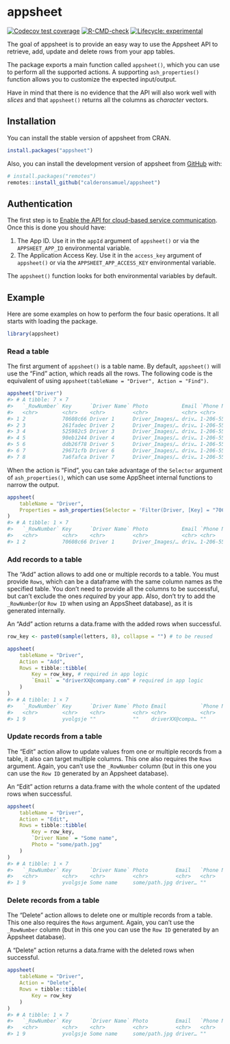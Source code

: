 
<!-- README.md is generated from README.Rmd. Please edit that file -->

# appsheet

<!-- badges: start -->

[![Codecov test
coverage](https://codecov.io/gh/calderonsamuel/appsheet/branch/main/graph/badge.svg)](https://app.codecov.io/gh/calderonsamuel/appsheet?branch=main)
[![R-CMD-check](https://github.com/calderonsamuel/appsheet/actions/workflows/R-CMD-check.yaml/badge.svg)](https://github.com/calderonsamuel/appsheet/actions/workflows/R-CMD-check.yaml)
[![Lifecycle:
experimental](https://img.shields.io/badge/lifecycle-experimental-orange.svg)](https://lifecycle.r-lib.org/articles/stages.html#experimental)
<!-- badges: end -->

The goal of appsheet is to provide an easy way to use the Appsheet API
to retrieve, add, update and delete rows from your app tables.

The package exports a main function called `appsheet()`, which you can
use to perform all the supported actions. A supporting
`ash_properties()` function allows you to customize the expected
input/output.

Have in mind that there is no evidence that the API will also work well
with *slices* and that `appsheet()` returns all the columns as
*character* vectors.

## Installation

You can install the stable version of appsheet from CRAN.

``` r
install.packages("appsheet")
```

Also, you can install the development version of appsheet from
[GitHub](https://github.com/) with:

``` r
# install.packages("remotes")
remotes::install_github("calderonsamuel/appsheet")
```

## Authentication

The first step is to [Enable the API for cloud-based service
communication](https://support.google.com/appsheet/answer/10105769?hl=en&ref_topic=10105767&sjid=7476345061548698748-SA).
Once this is done you should have:

1.  The App ID. Use it in the `appId` argument of `appsheet()` or via
    the `APPSHEET_APP_ID` environmental variable.
2.  The Application Access Key. Use it in the `access_key` argument of
    `appsheet()` or via the `APPSHEET_APP_ACCESS_KEY` environmental
    variable.

The `appsheet()` function looks for both environmental variables by
default.

## Example

Here are some examples on how to perform the four basic operations. It
all starts with loading the package.

``` r
library(appsheet)
```

### Read a table

The first argument of `appsheet()` is a table name. By default,
`appsheet()` will use the “Find” action, which reads all the rows. The
following code is the equivalent of using
`appsheet(tableName = "Driver", Action = "Find")`.

``` r
appsheet("Driver")
#> # A tibble: 7 × 7
#>   `_RowNumber` Key      `Driver Name` Photo           Email `Phone Number` Jobs 
#>   <chr>        <chr>    <chr>         <chr>           <chr> <chr>          <chr>
#> 1 2            70608c66 Driver 1      Driver_Images/… driv… 1-206-555-1000 db9e…
#> 2 3            261fadec Driver 2      Driver_Images/… driv… 1-206-555-1001 36a4…
#> 3 4            525982c5 Driver 3      Driver_Images/… driv… 1-206-555-1002 1db9…
#> 4 5            90eb1244 Driver 4      Driver_Images/… driv… 1-206-555-1003 e367…
#> 5 6            ddb26f78 Driver 5      Driver_Images/… driv… 1-206-555-1004 5420…
#> 6 7            29671cfb Driver 6      Driver_Images/… driv… 1-206-555-1005 98ed…
#> 7 8            7a6fafca Driver 7      Driver_Images/… driv… 1-206-555-1006 0b64…
```

When the action is “Find”, you can take advantage of the `Selector`
argument of `ash_properties()`, which can use some AppSheet internal
functions to narrow the output.

``` r
appsheet(
    tableName = "Driver", 
    Properties = ash_properties(Selector = 'Filter(Driver, [Key] = "70608c66")')
)
#> # A tibble: 1 × 7
#>   `_RowNumber` Key      `Driver Name` Photo           Email `Phone Number` Jobs 
#>   <chr>        <chr>    <chr>         <chr>           <chr> <chr>          <chr>
#> 1 2            70608c66 Driver 1      Driver_Images/… driv… 1-206-555-1000 db9e…
```

### Add records to a table

The “Add” action allows to add one or multiple records to a table. You
must provide `Rows`, which can be a dataframe with the same column names
as the specified table. You don’t need to provide all the columns to be
successful, but can’t exclude the ones *required* by your app. Also,
don’t try to add the `_RowNumber`(or `Row ID` when using an AppsSheet
database), as it is generated internally.

An “Add” action returns a data.frame with the added rows when
successful.

``` r
row_key <- paste0(sample(letters, 8), collapse = "") # to be reused 

appsheet(
    tableName = "Driver",
    Action = "Add",
    Rows = tibble::tibble(
        Key = row_key, # required in app logic
        `Email` = "driverXX@company.com" # required in app logic
    ) 
)
#> # A tibble: 1 × 7
#>   `_RowNumber` Key      `Driver Name` Photo Email           `Phone Number` Jobs 
#>   <chr>        <chr>    <chr>         <chr> <chr>           <chr>          <chr>
#> 1 9            yvolgsje ""            ""    driverXX@compa… ""             ""
```

### Update records from a table

The “Edit” action allow to update values from one or multiple records
from a table, it also can target multiple columns. This one also
requires the `Rows` argument. Again, you can’t use the `_RowNumber`
column (but in this one you can use the `Row ID` generated by an
Appsheet database).

An “Edit” action returns a data.frame with the whole content of the
updated rows when successful.

``` r
appsheet(
    tableName = "Driver",
    Action = "Edit",
    Rows = tibble::tibble(
        Key = row_key,
        `Driver Name` = "Some name",
        Photo = "some/path.jpg"
    ) 
)
#> # A tibble: 1 × 7
#>   `_RowNumber` Key      `Driver Name` Photo         Email   `Phone Number` Jobs 
#>   <chr>        <chr>    <chr>         <chr>         <chr>   <chr>          <chr>
#> 1 9            yvolgsje Some name     some/path.jpg driver… ""             ""
```

### Delete records from a table

The “Delete” action allows to delete one or multiple records from a
table. This one also requires the `Rows` argument. Again, you can’t use
the `_RowNumber` column (but in this one you can use the `Row ID`
generated by an Appsheet database).

A “Delete” action returns a data.frame with the deleted rows when
successful.

``` r
appsheet(
    tableName = "Driver",
    Action = "Delete",
    Rows = tibble::tibble(
        Key = row_key
    ) 
)
#> # A tibble: 1 × 7
#>   `_RowNumber` Key      `Driver Name` Photo         Email   `Phone Number` Jobs 
#>   <chr>        <chr>    <chr>         <chr>         <chr>   <chr>          <chr>
#> 1 9            yvolgsje Some name     some/path.jpg driver… ""             ""
```

